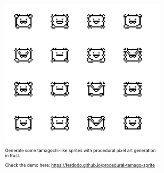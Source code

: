 ![Demo Preview](/tamago.png "Demo Preview")

Generate some tamagochi-like sprites with procedural pixel art generation in Rust.

Check the demo here: https://ferdodo.github.io/procedural-tamago-sprite
